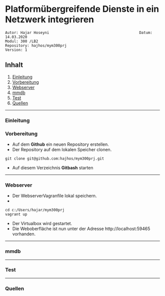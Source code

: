 # Platformübergreifende Dienste in ein Netzwerk integrieren
``` 
Autor: Hajar Hoseyni                                         Datum: 14.03.2020
Modul: 300 /LB2                                              Repository: hajhos/mym300prj
Version: 1
```
## Inhalt
1. [Einleitung](#Einleitung)
2. [Vorbereitung](#Vorbereitung)
3. [Webserver](#Webserver)
4. [mmdb](#mmdb)
5. [Test](#Test)
6. [Quellen](#Quellen)
___
### Einleitung
### Vorbereitung
- Auf dem **Github** ein neuen Repository erstellen.
- Der Repository auf dem lokalen Speicher clonen.
```
git clone git@github.com:hajhos/mym300prj.git
```
- Auf diesem Verzeichnis **Gitbash** starten
___
### Webserver
- Der WebserverVagranfile lokal speichern.
- 
``` 
cd c:/Users/hajar/mym300prj 
vagrant up 
```
- Der Virtualbox wird gestartet. 
- Die Weboberfläche ist nun unter der Adresse http://localhost:59465 vorhanden.
___
### mmdb
___
### Test
___
### Quellen





